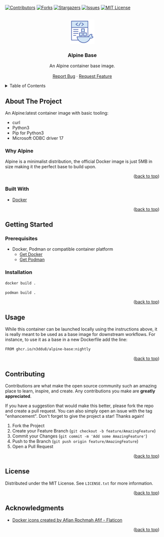 <!-- Improved compatibility of back to top link: See: https://github.com/othneildrew/Best-README-Template/pull/73 -->
<a name="readme-top"></a>
<!--
*** Thanks for checking out the Best-README-Template. If you have a suggestion
*** that would make this better, please fork the repo and create a pull request
*** or simply open an issue with the tag "enhancement".
*** Don't forget to give the project a star!
*** Thanks again! Now go create something AMAZING! :D
-->



<!-- PROJECT SHIELDS -->
<!--
*** I'm using markdown "reference style" links for readability.
*** Reference links are enclosed in brackets [ ] instead of parentheses ( ).
*** See the bottom of this document for the declaration of the reference variables
*** for contributors-url, forks-url, etc. This is an optional, concise syntax you may use.
*** https://www.markdownguide.org/basic-syntax/#reference-style-links
-->
[![Contributors][contributors-shield]][contributors-url]
[![Forks][forks-shield]][forks-url]
[![Stargazers][stars-shield]][stars-url]
[![Issues][issues-shield]][issues-url]
[![MIT License][license-shield]][license-url]



<!-- PROJECT LOGO -->
<br />
<div align="center">
  <a href="https://github.com/n3ddu8/alpine-base">
    <img src="images/logo.png" alt="Logo" width="80" height="80">
  </a>

<h3 align="center">Alpine Base</h3>

  <p align="center">
    An Alpine container base image.
    <br />
    <br />
    <a href="https://github.com/n3ddu8/alpine-base/issues/new?labels=bug&template=bug-report---.md">Report Bug</a>
    ·
    <a href="https://github.com/n3ddu8/alpine-base/issues/new?labels=enhancement&template=feature-request---.md">Request Feature</a>
  </p>
</div>



<!-- TABLE OF CONTENTS -->
<details>
  <summary>Table of Contents</summary>
  <ol>
    <li>
      <a href="#about-the-project">About The Project</a>
      <ul>
        <li><a href="#built-with">Built With</a></li>
      </ul>
    </li>
    <li>
      <a href="#getting-started">Getting Started</a>
      <ul>
        <li><a href="#prerequisites">Prerequisites</a></li>
        <li><a href="#installation">Installation</a></li>
      </ul>
    </li>
    <li><a href="#usage">Usage</a></li>
    <li><a href="#contributing">Contributing</a></li>
    <li><a href="#license">License</a></li>
    <li><a href="#acknowledgments">Acknowledgments</a></li>
  </ol>
</details>



<!-- ABOUT THE PROJECT -->
## About The Project

An Alpine:latest container image with basic tooling:
* curl
* Python3
* Pip for Python3
* Microsoft ODBC driver 17

### Why Alpine

Alpine is a minimalist distribution, the official Docker image is just 5MB in size making it the perfect base to build upon.

<p align="right">(<a href="#readme-top">back to top</a>)</p>



### Built With

* [Docker](https://www.docker.com/)

<p align="right">(<a href="#readme-top">back to top</a>)</p>



<!-- GETTING STARTED -->
## Getting Started

### Prerequisites

* Docker, Podman or compatible container platform
  * [Get Docker](https://docs.docker.com/get-docker/)
  * [Get Podman](https://podman.io/docs/installation)

### Installation

```sh
docker build .
```

```sh
podman build .
```

<p align="right">(<a href="#readme-top">back to top</a>)</p>



<!-- USAGE EXAMPLES -->
## Usage

While this container can be launched locally using the instructions above, it is really meant to be used as a base image for downstream workflows. For instance, to use it as a base in a new Dockerfile add the line:
```sh
FROM ghcr.io/n3ddu8/alpine-base:nightly
```

<p align="right">(<a href="#readme-top">back to top</a>)</p>



<!-- CONTRIBUTING -->
## Contributing

Contributions are what make the open source community such an amazing place to learn, inspire, and create. Any contributions you make are **greatly appreciated**.

If you have a suggestion that would make this better, please fork the repo and create a pull request. You can also simply open an issue with the tag "enhancement".
Don't forget to give the project a star! Thanks again!

1. Fork the Project
2. Create your Feature Branch (`git checkout -b feature/AmazingFeature`)
3. Commit your Changes (`git commit -m 'Add some AmazingFeature'`)
4. Push to the Branch (`git push origin feature/AmazingFeature`)
5. Open a Pull Request

<p align="right">(<a href="#readme-top">back to top</a>)</p>



<!-- LICENSE -->
## License

Distributed under the MIT License. See `LICENSE.txt` for more information.

<p align="right">(<a href="#readme-top">back to top</a>)</p>



<!-- ACKNOWLEDGMENTS -->
## Acknowledgments

* [Docker icons created by Afian Rochmah Afif - Flaticon](https://www.flaticon.com/free-icons/docker)

<p align="right">(<a href="#readme-top">back to top</a>)</p>



<!-- MARKDOWN LINKS & IMAGES -->
<!-- https://www.markdownguide.org/basic-syntax/#reference-style-links -->
[contributors-shield]: https://img.shields.io/github/contributors/n3ddu8/alpine-base.svg?style=for-the-badge
[contributors-url]: https://github.com/n3ddu8/alpine-base/graphs/contributors
[forks-shield]: https://img.shields.io/github/forks/n3ddu8/alpine-base.svg?style=for-the-badge
[forks-url]: https://github.com/n3ddu8/alpine-base/network/members
[stars-shield]: https://img.shields.io/github/stars/n3ddu8/alpine-base.svg?style=for-the-badge
[stars-url]: https://github.com/n3ddu8/alpine-base/stargazers
[issues-shield]: https://img.shields.io/github/issues/n3ddu8/alpine-base.svg?style=for-the-badge
[issues-url]: https://github.com/n3ddu8/alpine-base/issues
[license-shield]: https://img.shields.io/github/license/n3ddu8/alpine-base.svg?style=for-the-badge
[license-url]: https://github.com/n3ddu8/alpine-base/blob/master/LICENSE.txt
